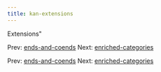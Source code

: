 ```yaml
---
title: kan-extensions
---
```


Extensions"

Prev: [ends-and-coends](ends-and-coends.md) Next:
[enriched-categories](enriched-categories.md)

Prev: [ends-and-coends](ends-and-coends.md) Next:
[enriched-categories](enriched-categories.md)

